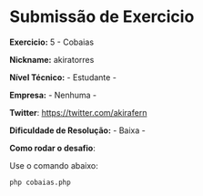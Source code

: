 # Submissão de Exercicio

**Exercicio:** 5 - Cobaias

**Nickname:** akiratorres

**Nível Técnico:** - Estudante -

**Empresa:** - Nenhuma -

**Twitter**: https://twitter.com/akirafern

**Dificuldade de Resolução:** - Baixa -

**Como rodar o desafio**: 

Use o comando abaixo: 
```bash
php cobaias.php
```
